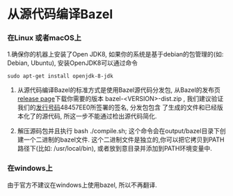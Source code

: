 # 从源代码编译Bazel

### 在Linux 或者macOS上

1.确保你的机器上安装了Open JDK8,   如果你的系统是基于debian的包管理的\(如: Debian, Ubuntu\), 安装OpenJDK8可以通过命令

```
sudo apt-get install openjdk-8-jdk
```

1. 从源代码编译Bazel的标准方式是使用Bazel源代码分发包,  从Bazel的发布页[release page](https://github.com/bazelbuild/bazel/releases)下载你需要的版本 bazel-&lt;VERSION&gt;-dist.zip , 我们建议验证我们的[发行号码](https://bazel.build/bazel-release.pub.gpg)48457EE0所签署的签名, 分发包包含 了生成的文件和已经版本化了的源代码, 所这一步不能通过检出源代码简化.

2. 解压源码包并且执行 bash ./compile.sh; 这个命令会在output/bazel目录下创建一个二进制的bazel文件.  这个二进制文件是独立的,你可以把它拷贝到PATH路径下\(比如: /usr/local/bin\), 或者放到意目录并添加到PATH环境变量中.

### 在windows上

由于官方不建议在windows上使用bazel, 所以不再翻译.

